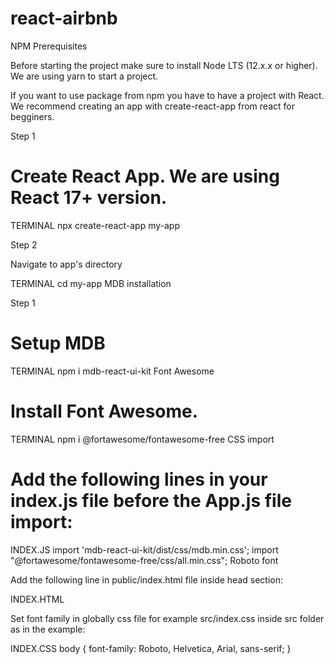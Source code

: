 # react-airbnb

NPM
Prerequisites

Before starting the project make sure to install Node LTS (12.x.x or higher). We are using yarn to start a project.

If you want to use package from npm you have to have a project with React. We recommend creating an app with create-react-app from react for begginers.

Step 1

# Create React App. We are using React 17+ version.

TERMINAL
npx create-react-app my-app

Step 2

Navigate to app's directory

TERMINAL
cd my-app
MDB installation

Step 1

# Setup MDB

TERMINAL
npm i mdb-react-ui-kit
Font Awesome

# Install Font Awesome.

TERMINAL
npm i @fortawesome/fontawesome-free
CSS import

# Add the following lines in your index.js file before the App.js file import:

INDEX.JS
import 'mdb-react-ui-kit/dist/css/mdb.min.css';
import "@fortawesome/fontawesome-free/css/all.min.css";
Roboto font

Add the following line in public/index.html file inside head section:

INDEX.HTML
<link href="https://fonts.googleapis.com/css?family=Roboto:300,400,500,700&display=swap" rel="stylesheet" />
Set font family in globally css file for example src/index.css inside src folder as in the example:

INDEX.CSS
body {
  font-family: Roboto, Helvetica, Arial, sans-serif;
}

